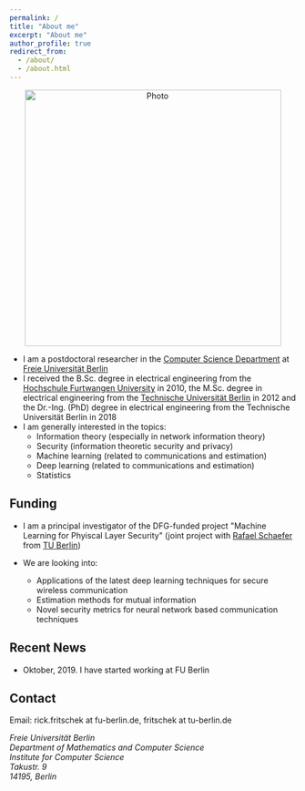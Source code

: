 ```yaml
---
permalink: /
title: "About me"
excerpt: "About me"
author_profile: true
redirect_from: 
  - /about/
  - /about.html
---
```


<p align="center">
  <img src="https://Fritschek.github.io/images/about.jpg?raw=true" alt="Photo" style="width: 450px;"/> 
</p>

* I am a postdoctoral researcher in the [Computer Science Department](https://www.mi.fu-berlin.de/en/index.html) at [Freie Universität Berlin](https://www.fu-berlin.de/en/index.html)
 * I received the B.Sc. degree in electrical engineering from the [Hochschule Furtwangen University](https://www.hs-furtwangen.de/en/) in 2010, the M.Sc. degree in electrical engineering from the [Technische Universität Berlin](https://www.tu-berlin.de/menue/home/parameter/en/) in 2012 and the Dr.-Ing. (PhD) degree in electrical engineering from the Technische Universität Berlin in 2018
 * I am generally interested in the topics:
    * Information theory (especially in network information theory)
    * Security (information theoretic security and privacy)
    * Machine learning (related to communications and estimation)
    * Deep learning (related to communications and estimation)
    * Statistics
 
## Funding
* I am a principal investigator of the DFG-funded project "Machine Learning for Phyiscal Layer Security"
 (joint project with [Rafael Schaefer](http://www.user.tu-berlin.de/rafaelfs/) from [TU Berlin](https://www.tu-berlin.de/menue/home/parameter/en/))
 
 * We are looking into:
    * Applications of the latest deep learning techniques for secure wireless communication
    * Estimation methods for mutual information
    * Novel security metrics for neural network based communication techniques


## Recent News
* Oktober, 2019. I have started working at FU Berlin

## Contact
Email: rick.fritschek at fu-berlin.de, 
       fritschek at tu-berlin.de
<address>
  Freie Universität Berlin <br /> Department of Mathematics and Computer Science<br /> Institute for Computer Science<br /> Takustr. 9<br /> 14195, Berlin
</address>
